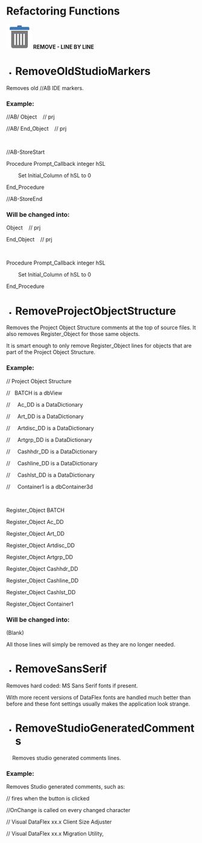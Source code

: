 # Refactoring Functions

**&nbsp;**![Image](<lib/Remove.png>) **REMOVE - LINE BY LINE**

* # RemoveOldStudioMarkers

Removes old //AB IDE markers.

### Example:

//AB/ Object&nbsp; &nbsp; // prj

//AB/ End\_Object&nbsp; &nbsp; // prj

&nbsp;

//AB-StoreStart

Procedure Prompt\_Callback integer hSL

&nbsp; &nbsp; &nbsp; &nbsp; Set Initial\_Column of hSL to 0

End\_Procedure

//AB-StoreEnd

### Will be changed into:

Object&nbsp; &nbsp; // prj

End\_Object&nbsp; &nbsp; // prj

&nbsp;

Procedure Prompt\_Callback integer hSL

&nbsp; &nbsp; &nbsp; &nbsp; Set Initial\_Column of hSL to 0

End\_Procedure

* # RemoveProjectObjectStructure

Removes the Project Object Structure comments at the top of source files. It also removes Register\_Object for those same objects.&nbsp;

It is smart enough to only remove Register\_Object lines for objects that are part of the Project Object Structure.

### Example:

// Project Object Structure

// &nbsp; BATCH is a dbView

// &nbsp; &nbsp; Ac\_DD is a DataDictionary

// &nbsp; &nbsp; Art\_DD is a DataDictionary

// &nbsp; &nbsp; Artdisc\_DD is a DataDictionary

// &nbsp; &nbsp; Artgrp\_DD is a DataDictionary

// &nbsp; &nbsp; Cashhdr\_DD is a DataDictionary

// &nbsp; &nbsp; Cashline\_DD is a DataDictionary

// &nbsp; &nbsp; Cashlst\_DD is a DataDictionary

// &nbsp; &nbsp; Container1 is a dbContainer3d

&nbsp;

Register\_Object BATCH

Register\_Object Ac\_DD

Register\_Object Art\_DD

Register\_Object Artdisc\_DD

Register\_Object Artgrp\_DD

Register\_Object Cashhdr\_DD

Register\_Object Cashline\_DD

Register\_Object Cashlst\_DD

Register\_Object Container1

### Will be changed into:

(Blank)

All those lines will simply be removed as they are no longer needed.

* # RemoveSansSerif

Removes hard coded: MS Sans Serif fonts if present.&nbsp;

With more recent versions of DataFlex fonts are handled much better than before and these font settings usually makes the application look strange.

* # RemoveStudioGeneratedComments

&nbsp; &nbsp; Removes studio generated comments lines.

### Example:

Removes Studio generated comments, such as:

// fires when the button is clicked

//OnChange is called on every changed character

// Visual DataFlex xx.x Client Size Adjuster

// Visual DataFlex xx.x Migration Utility,


